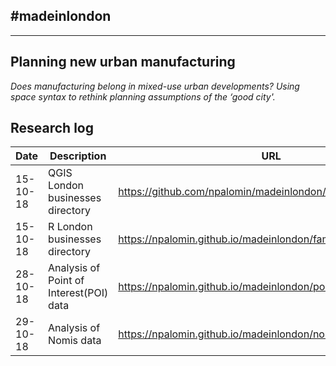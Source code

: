 ## #madeinlondon
---
## Planning new urban manufacturing

*Does manufacturing belong in mixed-use urban developments? Using
space syntax to rethink planning assumptions of the ‘good city'.*

## Research log

|Date|Description|URL|
|:---|---|---|
|15-10-18|QGIS London businesses directory|https://github.com/npalomin/madeinlondon/blob/master/AUX.md |
|15-10-18|R London businesses directory|https://npalomin.github.io/madeinlondon/fame.html  |
|28-10-18|Analysis of Point of Interest(POI) data|https://npalomin.github.io/madeinlondon/poi.html |
|29-10-18|Analysis of Nomis data|https://npalomin.github.io/madeinlondon/nomis.html  |



